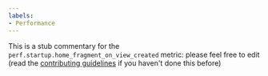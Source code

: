 ```yaml
---
labels:
- Performance
---
```

This is a stub commentary for the `perf.startup.home_fragment_on_view_created` metric: please feel free to edit (read the
[contributing guidelines](https://github.com/mozilla/glean-annotations/blob/main/CONTRIBUTING.md)
if you haven't done this before)
